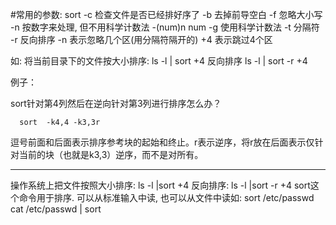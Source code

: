 #常用的参数: 
sort 
      -c 检查文件是否已经排好序了 
      -b 去掉前导空白 
      -f 忽略大小写 
      -n 按数字来处理, 但不用科学计数法 
      -(num)n num 
      -g 使用科学计数法 
      -t 分隔符 
      -r 反向排序 
      -n 表示忽略几个区(用分隔符隔开的) 
      +4 表示跳过4个区 

如: 将当前目录下的文件按大小排序: 
      ls -l | sort +4 
反向排序 
      ls -l | sort -r +4



例子：

sort针对第4列然后在逆向针对第3列进行排序怎么办？ 

      sort  -k4,4 -k3,3r 

逗号前面和后面表示排序参考块的起始和终止。r表示逆序，将r放在后面表示仅针对当前的块（也就是k3,3）逆序，而不是对所有。

-----------------------------------

操作系统上把文件按照大小排序: 
     ls -l |sort +4 
 反向排序: 
    ls -l |sort -r +4 
sort这个命令用于排序. 可以从标准输入中读, 也可以从文件中读如: 
    sort /etc/passwd 
    cat /etc/passwd | sort 
